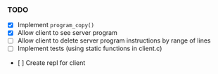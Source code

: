 ### TODO
- [x] Implement `program_copy()`
- [x] Allow client to see server program
- [ ] Allow client to delete server program instructions by range of lines
- [ ] Implement tests (using static functions in client.c)
- [ ] Create repl for client

